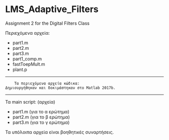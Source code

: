 # LMS_Adaptive_Filters
Assignment 2 for the Digital Filters Class

Περιεχόμενα αρχεία:
-	part1.m
-	part2.m
-	part3.m
-	part1_comp.m
-	fastToepMult.m
-	plant.p
*******************************************************************
		Τα περιεχόμενα αρχεία κώδικα:
	Δημιουργήθηκαν και δοκιμάστηκαν στο Matlab 2017b.
*******************************************************************
Τα main script: (αρχεία)
-	part1.m (για τo α ερώτημα)
-	part2.m (για το β ερώτημα)
-	part3.m (για το γ ερώτημα)

Τα υπόλοιπα αρχεία είναι βοηθητικές συναρτήσεις.
	
